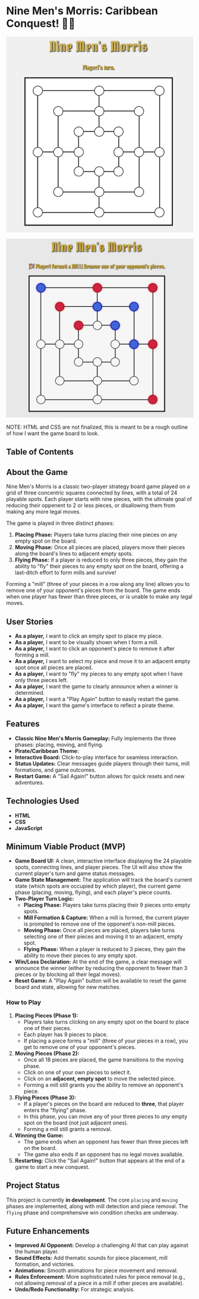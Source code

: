 # Nine Men's Morris: Caribbean Conquest! 🏴‍☠️

![First game board screenshot](assets/3271966E-7FB7-4D7A-9CA2-387E029E6D24.jpeg)

![Second game board screenshot](assets/MidPlay.jpeg)

NOTE: HTML and CSS are not finalized, this is meant to be a rough outline of how I want the game board to look.

## Table of Contents



## About the Game

Nine Men's Morris is a classic two-player strategy board game played on a grid of three concentric squares connected by lines, with a total of 24 playable spots. Each player starts with nine pieces, with the ultimate goal of reducing their oppenent to 2 or less pieces, or disallowing them from making any more legal moves.

The game is played in three distinct phases:

1.  **Placing Phase:** Players take turns placing their nine pieces on any empty spot on the board.
2.  **Moving Phase:** Once all pieces are placed, players move their pieces along the board's lines to adjacent empty spots.
3.  **Flying Phase:** If a player is reduced to only three pieces, they gain the ability to "fly" their pieces to any empty spot on the board, offering a last-ditch effort to form mills and survive!

Forming a "mill" (three of your pieces in a row along any line) allows you to remove one of your opponent's pieces from the board. The game ends when one player has fewer than three pieces, or is unable to make any legal moves.


## User Stories

* **As a player,** I want to click an empty spot to place my piece.
* **As a player,** I want to be visually shown when I form a mill.
* **As a player,** I want to click an opponent's piece to remove it after forming a mill.
* **As a player,** I want to select my piece and move it to an adjacent empty spot once all pieces are placed.
* **As a player,** I want to "fly" my pieces to any empty spot when I have only three pieces left.
* **As a player,** I want the game to clearly announce when a winner is determined.
* **As a player,** I want a "Play Again" button to easily restart the game.
* **As a player,** I want the game's interface to reflect a pirate theme.


## Features

* **Classic Nine Men's Morris Gameplay:** Fully implements the three phases: placing, moving, and flying.
* **Pirate/Caribbean Theme:** 
* **Interactive Board:** Click-to-play interface for seamless interaction.
* **Status Updates:** Clear messages guide players through their turns, mill formations, and game outcomes.
* **Restart Game:** A "Sail Again!" button allows for quick resets and new adventures.

## Technologies Used

* **HTML** 
* **CSS** 
* **JavaScript**

## Minimum Viable Product (MVP)

* **Game Board UI:** A clean, interactive interface displaying the 24 playable spots, connecting lines, and player pieces. The UI will also show the current player's turn and game status messages.
* **Game State Management:** The application will track the board's current state (which spots are occupied by which player), the current game phase (placing, moving, flying), and each player's piece counts.
* **Two-Player Turn Logic:**
    * **Placing Phase:** Players take turns placing their 9 pieces onto empty spots.
    * **Mill Formation & Capture:** When a mill is formed, the current player is prompted to remove one of the opponent's non-mill pieces.
    * **Moving Phase:** Once all pieces are placed, players take turns selecting one of their pieces and moving it to an adjacent, empty spot.
    * **Flying Phase:** When a player is reduced to 3 pieces, they gain the ability to move their pieces to any empty spot.
* **Win/Loss Declaration:** At the end of the game, a clear message will announce the winner (either by reducing the opponent to fewer than 3 pieces or by blocking all their legal moves).
* **Reset Game:** A "Play Again" button will be available to reset the game board and state, allowing for new matches.

### How to Play

1.  **Placing Pieces (Phase 1):**
    * Players take turns clicking on any empty spot on the board to place one of their pieces.
    * Each player has 9 pieces to place.
    * If placing a piece forms a "mill" (three of your pieces in a row), you get to remove one of your opponent's pieces.
2.  **Moving Pieces (Phase 2):**
    * Once all 18 pieces are placed, the game transitions to the moving phase.
    * Click on one of your own pieces to select it.
    * Click on an **adjacent, empty spot** to move the selected piece.
    * Forming a mill still grants you the ability to remove an opponent's piece.
3.  **Flying Pieces (Phase 3):**
    * If a player's pieces on the board are reduced to **three**, that player enters the "flying" phase.
    * In this phase, you can move any of your three pieces to *any* empty spot on the board (not just adjacent ones).
    * Forming a mill still grants a removal.
4.  **Winning the Game:**
    * The game ends when an opponent has fewer than three pieces left on the board.
    * The game also ends if an opponent has no legal moves available.
5.  **Restarting:** Click the "Sail Again!" button that appears at the end of a game to start a new conquest.

## Project Status

This project is currently **in development**. The core `placing` and `moving` phases are implemented, along with mill detection and piece removal. The `flying` phase and comprehensive win condition checks are underway.
## Future Enhancements

* **Improved AI Opponent:** Develop a challenging AI that can play against the human player.
* **Sound Effects:** Add thematic sounds for piece placement, mill formation, and victories.
* **Animations:** Smooth animations for piece movement and removal.
* **Rules Enforcement:** More sophisticated rules for piece removal (e.g., not allowing removal of a piece in a mill if other pieces are available).
* **Undo/Redo Functionality:** For strategic analysis.


